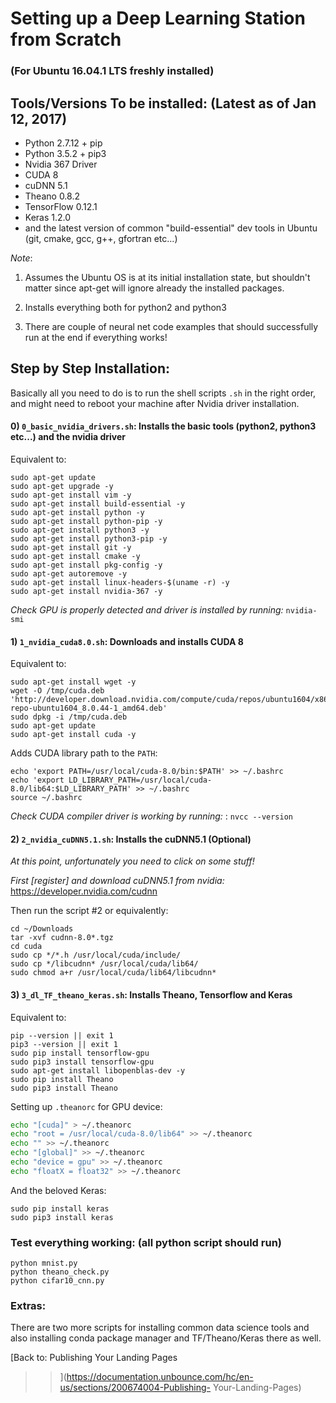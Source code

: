 Setting up a Deep Learning Station from Scratch
================================================

### (For Ubuntu 16.04.1 LTS freshly installed)

Tools/Versions To be installed: (Latest as of Jan 12, 2017)
-----------------------------------------------------------

- Python 2.7.12 + pip
- Python 3.5.2 + pip3
- Nvidia 367 Driver
- CUDA 8
- cuDNN 5.1
- Theano 0.8.2
- TensorFlow 0.12.1
- Keras 1.2.0
- and the latest version of common "build-essential" dev tools in Ubuntu 
(git, cmake, gcc, g++, gfortran etc...)

*Note*: 

1) Assumes the Ubuntu OS is at its initial installation state, but shouldn't matter since apt-get will ignore already the installed packages.

2) Installs everything both for python2 and python3 

3) There are couple of neural net code examples that should successfully run at the end if everything works!


Step by Step Installation:
-------------------------
Basically all you need to do is to run the shell scripts `.sh` in the right order, and might
need to reboot your machine after Nvidia driver installation.

#### 0) `0_basic_nvidia_drivers.sh`: Installs the basic tools (python2, python3 etc...) and the nvidia driver

Equivalent to:

```shell
sudo apt-get update
sudo apt-get upgrade -y
sudo apt-get install vim -y
sudo apt-get install build-essential -y
sudo apt-get install python -y
sudo apt-get install python-pip -y
sudo apt-get install python3 -y
sudo apt-get install python3-pip -y
sudo apt-get install git -y
sudo apt-get install cmake -y
sudo apt-get install pkg-config -y
sudo apt-get autoremove -y
sudo apt-get install linux-headers-$(uname -r) -y
sudo apt-get install nvidia-367 -y
```

*Check GPU is properly detected and driver is installed by running:* `nvidia-smi`

#### 1) `1_nvidia_cuda8.0.sh`: Downloads and installs CUDA 8

Equivalent to:

```shell
sudo apt-get install wget -y
wget -O /tmp/cuda.deb 'http://developer.download.nvidia.com/compute/cuda/repos/ubuntu1604/x86_64/cuda-repo-ubuntu1604_8.0.44-1_amd64.deb'
sudo dpkg -i /tmp/cuda.deb
sudo apt-get update
sudo apt-get install cuda -y
```

Adds CUDA library path to the `PATH`:

```shell 
echo 'export PATH=/usr/local/cuda-8.0/bin:$PATH' >> ~/.bashrc
echo 'export LD_LIBRARY_PATH=/usr/local/cuda-8.0/lib64:$LD_LIBRARY_PATH' >> ~/.bashrc
source ~/.bashrc
```

*Check CUDA compiler driver is working by running:* : `nvcc --version`


#### 2) `2_nvidia_cuDNN5.1.sh`: Installs the cuDNN5.1 (Optional)

*At this point, unfortunately you need to click on some stuff!*

*First [register] and download cuDNN5.1 from nvidia:* <https://developer.nvidia.com/cudnn> 

Then run the script #2 or equivalently: 
```shell
cd ~/Downloads
tar -xvf cudnn-8.0*.tgz
cd cuda
sudo cp */*.h /usr/local/cuda/include/
sudo cp */libcudnn* /usr/local/cuda/lib64/
sudo chmod a+r /usr/local/cuda/lib64/libcudnn*
```

#### 3) `3_dl_TF_theano_keras.sh`: Installs Theano, Tensorflow and Keras

Equivalent to:

```shell
pip --version || exit 1
pip3 --version || exit 1
sudo pip install tensorflow-gpu
sudo pip3 install tensorflow-gpu
sudo apt-get install libopenblas-dev -y
sudo pip install Theano
sudo pip3 install Theano
```

Setting up `.theanorc` for GPU device:

```bash
echo "[cuda]" > ~/.theanorc
echo "root = /usr/local/cuda-8.0/lib64" >> ~/.theanorc
echo "" >> ~/.theanorc
echo "[global]" >> ~/.theanorc
echo "device = gpu" >> ~/.theanorc
echo "floatX = float32" >> ~/.theanorc
```

And the beloved Keras:

```shell
sudo pip install keras
sudo pip3 install keras
```

### Test everything working: (all python script should run)


```shell
python mnist.py
python theano_check.py
python cifar10_cnn.py
```

### Extras:
There are two more scripts for installing common data science tools and also installing conda
package manager and TF/Theano/Keras there as well.

[Back to: Publishing Your Landing Pages
>>](https://documentation.unbounce.com/hc/en-us/sections/200674004-Publishing-
Your-Landing-Pages)

